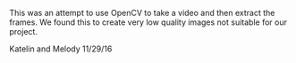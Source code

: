 This was an attempt to use OpenCV to take a video and then extract the frames. We found this to create very low quality images not suitable for our project.

Katelin and Melody
11/29/16
